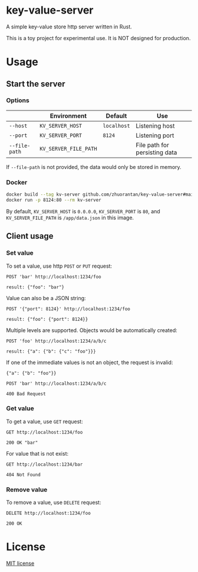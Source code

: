 # key-value-server

A simple key-value store http server written in Rust.

This is a toy project for experimental use. It is NOT designed for production.

# Usage

## Start the server

### Options

||Environment|Default|Use|
|-|-|-|-|
|`--host`|`KV_SERVER_HOST`|`localhost`|Listening host|
|`--port`|`KV_SERVER_PORT`|`8124`|Listening port|
|`--file-path`|`KV_SERVER_FILE_PATH`||File path for persisting data|

If `--file-path` is not provided, the data would only be stored in memory.

### Docker

```sh
docker build --tag kv-server github.com/zhuorantan/key-value-server#main
docker run -p 8124:80 --rm kv-server
```

By default, `KV_SERVER_HOST` is `0.0.0.0`, `KV_SERVER_PORT` is `80`, and `KV_SERVER_FILE_PATH` is `/app/data.json` in this image.

## Client usage

### Set value

To set a value, use http `POST` or `PUT` request:

```
POST 'bar' http://localhost:1234/foo

result: {"foo": "bar"}
```

Value can also be a JSON string:

```
POST '{"port": 8124}' http://localhost:1234/foo

result: {"foo": {"port": 8124}}
```

Multiple levels are supported. Objects would be automatically created:

```
POST 'foo' http://localhost:1234/a/b/c

result: {"a": {"b": {"c": "foo"}}}
```

If one of the immediate values is not an object, the request is invalid:

```
{"a": {"b": "foo"}}

POST 'bar' http://localhost:1234/a/b/c

400 Bad Request
```

### Get value

To get a value, use `GET` request:

```
GET http://localhost:1234/foo

200 OK "bar"
```

For value that is not exist:

```
GET http://localhost:1234/bar

404 Not Found
```

### Remove value

To remove a value, use `DELETE` request:

```
DELETE http://localhost:1234/foo

200 OK
```

# License

[MIT license](LICENSE)

